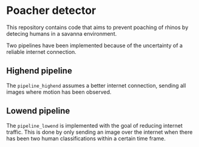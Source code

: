 # Poacher detector

This repository contains code that aims to prevent poaching of rhinos by detecing humans in a savanna environment.

Two pipelines have been implemented because of the uncertainty of a reliable internet connection.

## Highend pipeline

The `pipeline_highend` assumes a better internet connection, sending all images where motion has been observed.

## Lowend pipeline

The `pipeline_lowend` is implemented with the goal of reducing internet traffic. This is done by only sending an image over the internet when there has been two human classifications within a certain time frame.
